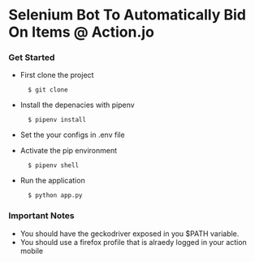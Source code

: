 # Selenium Bot To Automatically Bid On Items @ Action.jo

### Get Started


* First clone the project

        $ git clone 

* Install the depenacies with pipenv
        
        $ pipenv install

* Set the your configs in .env file

* Activate the pip environment 
        
        $ pipenv shell

* Run the application
        
        $ python app.py


### Important Notes

* You should have the geckodriver exposed in you $PATH variable.
* You should use a firefox profile that is alraedy logged in your action mobile
